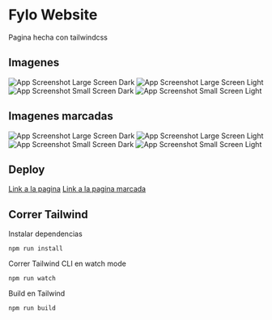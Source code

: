 # Fylo Website

Pagina hecha con tailwindcss

## Imagenes

![App Screenshot Large Screen Dark](https://i.imgur.com/ZKWUG0D.png)
![App Screenshot Large Screen Light](https://i.imgur.com/nv5Jnfu.png)
![App Screenshot Small Screen Dark](https://i.imgur.com/EZaGxWd.png)
![App Screenshot Small Screen Light](https://i.imgur.com/L5vj06w.png)

## Imagenes marcadas

![App Screenshot Large Screen Dark](https://i.imgur.com/Y2PVqmj.png)
![App Screenshot Large Screen Light](https://i.imgur.com/AwAP59T.png)
![App Screenshot Small Screen Dark](https://i.imgur.com/qXLrhmC.png)
![App Screenshot Small Screen Light](https://i.imgur.com/etZLmnS.png)

## Deploy

[Link a la pagina](https://clever-donut-20d9f9.netlify.app/)
[Link a la pagina marcada](https://64ea57327acdd671d97b9be3--preeminent-kangaroo-e11aef.netlify.app/)

## Correr Tailwind

Instalar dependencias

```
npm run install
```

Correr Tailwind CLI en watch mode

```
npm run watch
```

Build en Tailwind

```
npm run build
```
